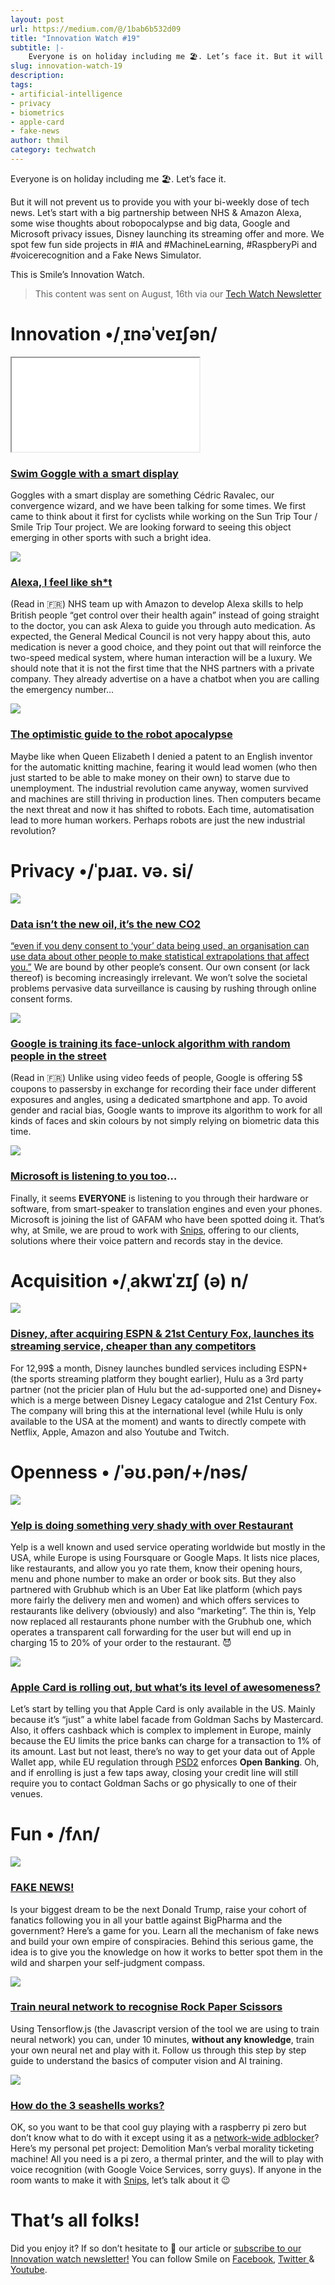 ```yaml
---
layout: post
url: https://medium.com/@/1bab6b532d09
title: "Innovation Watch #19"
subtitle: |-
    Everyone is on holiday including me 🏖. Let’s face it. But it will not prevent us to provide you with your bi-weekly dose of tech news.
slug: innovation-watch-19
description: 
tags: 
- artificial-intelligence
- privacy
- biometrics
- apple-card
- fake-news
author: thmil
category: techwatch
---
```

Everyone is on holiday including me 🏖. Let’s face it.

But it will not prevent us to provide you with your bi-weekly dose of tech news. Let’s start with a big partnership between NHS & Amazon Alexa, some wise thoughts about robopocalypse and big data, Google and Microsoft privacy issues, Disney launching its streaming offer and more. We spot few fun side projects in #IA and #MachineLearning, #RaspberyPi and #voicerecognition and a Fake News Simulator.

This is Smile’s Innovation Watch.

> This content was sent on August, 16th via our [Tech Watch Newsletter](https://mailchi.mp/c414f1508567/techwatch)

# Innovation •/ˌɪnəˈveɪʃən/

<iframe src="/assets/images/posts/45fee76fed7c393cd65362b1081c0937.html"></iframe>

### [Swim Goggle with a smart display](https://www.formswim.com/)

Goggles with a smart display are something Cédric Ravalec, our convergence wizard, and we have been talking for some times. We first came to think about it first for cyclists while working on the Sun Trip Tour / Smile Trip Tour project. We are looking forward to seeing this object emerging in other sports with such a bright idea.

![](/assets/images/posts/0*qszZdSM1qYRPoxF3.jpg)

### [Alexa, I feel like sh*t](https://usbeketrica.com/article/la-securite-sociale-britannique-s-allie-a-amazon-pour-conseiller-les-malades)

(Read in 🇫🇷) NHS team up with Amazon to develop Alexa skills to help British people “get control over their health again” instead of going straight to the doctor, you can ask Alexa to guide you through auto medication. As expected, the General Medical Council is not very happy about this, auto medication is never a good choice, and they point out that will reinforce the two-speed medical system, where human interaction will be a luxury. We should note that it is not the first time that the NHS partners with a private company. They already advertise on a have a chatbot when you are calling the emergency number…

![](/assets/images/posts/0*BeA7d2xDVplj0y2T.jpg)

### [The optimistic guide to the robot apocalypse](https://qz.com/904285/the-optimists-guide-to-the-robot-apocalypse/)

Maybe like when Queen Elizabeth I denied a patent to an English inventor for the automatic knitting machine, fearing it would lead women (who then just started to be able to make money on their own) to starve due to unemployment. The industrial revolution came anyway, women survived and machines are still thriving in production lines. Then computers became the next threat and now it has shifted to robots. Each time, automatisation lead to more human workers. Perhaps robots are just the new industrial revolution?

# Privacy •/ˈpɹaɪ. və. si/

![](/assets/images/posts/0*QBwCnUy7Awc25k3a.jpg)

### [Data isn’t the new oil, it’s the new CO2](https://luminategroup.com/posts/blog/data-isnt-the-new-oil-its-the-new-co2)

[“even if you deny consent to ‘your’ data being used, an organisation can use data about other people to make statistical extrapolations that affect you.”](https://www.technologyreview.com/s/612588/its-time-for-a-bill-of-data-rights/) We are bound by other people’s consent. Our own consent (or lack thereof) is becoming increasingly irrelevant. We won’t solve the societal problems pervasive data surveillance is causing by rushing through online consent forms.

![](/assets/images/posts/0*FaC2lYNvZNVN7OUQ.jpg)

### [Google is training its face-unlock algorithm with random people in the street](https://usbeketrica.com/article/pour-google-votre-visage-a-un-prix-5-dollars)

(Read in 🇫🇷) Unlike using video feeds of people, Google is offering 5$ coupons to passersby in exchange for recording their face under different exposures and angles, using a dedicated smartphone and app. To avoid gender and racial bias, Google wants to improve its algorithm to work for all kinds of faces and skin colours by not simply relying on biometric data this time.

![](/assets/images/posts/0*5GzMeceWu3ol5R-8.jpeg)

### [Microsoft is listening to you too](https://www.vice.com/en_us/article/xweqbq/microsoft-contractors-listen-to-skype-calls)…

Finally, it seems **EVERYONE** is listening to you through their hardware or software, from smart-speaker to translation engines and even your phones. Microsoft is joining the list of GAFAM who have been spotted doing it. That’s why, at Smile, we are proud to work with [Snips](https://snips.ai/), offering to our clients, solutions where their voice pattern and records stay in the device.

# Acquisition •/ˌakwɪˈzɪʃ (ə) n/

![](/assets/images/posts/0*IPi3rW9NMy9BdZoa.png)

### [Disney, after acquiring ESPN & 21st Century Fox, launches its streaming service, cheaper than any competitors](https://www.theverge.com/2019/8/6/20757626/disney-plus-espn-hulu-bundle-price-date-streaming-service)

For 12,99$ a month, Disney launches bundled services including ESPN+ (the sports streaming platform they bought earlier), Hulu as a 3rd party partner (not the pricier plan of Hulu but the ad-supported one) and Disney+ which is a merge between Disney Legacy catalogue and 21st Century Fox. The company will bring this at the international level (while Hulu is only available to the USA at the moment) and wants to directly compete with Netflix, Apple, Amazon and also Youtube and Twitch.

# Openness • /ˈəʊ.pən/+/nəs/

![](/assets/images/posts/0*Oms1JqtmavdwVpTq.png)

### [Yelp is doing something very shady with over Restaurant](https://www.vice.com/en_us/article/wjwebw/yelp-is-sneakily-replacing-restaurants-phone-numbers-so-grubhub-can-take-a-cut)

Yelp is a well known and used service operating worldwide but mostly in the USA, while Europe is using Foursquare or Google Maps. It lists nice places, like restaurants, and allow you yo rate them, know their opening hours, menu and phone number to make an order or book sits. But they also partnered with Grubhub which is an Uber Eat like platform (which pays more fairly the delivery men and women) and which offers services to restaurants like delivery (obviously) and also “marketing”. The thin is, Yelp now replaced all restaurants phone number with the Grubhub one, which operates a transparent call forwarding for the user but will end up in charging 15 to 20% of your order to the restaurant. 😈

![](/assets/images/posts/0*TtkCNegMxU6oIbgh.png)

### [Apple Card is rolling out, but what’s its level of awesomeness?](https://www.theverge.com/2019/8/6/20756048/apple-card-availability-sign-up-cancel-apr-iphone-goldman-sachs)

Let’s start by telling you that Apple Card is only available in the US. Mainly because it’s “just” a white label facade from Goldman Sachs by Mastercard. Also, it offers cashback which is complex to implement in Europe, mainly because the EU limits the price banks can charge for a transaction to 1% of its amount. Last but not least, there’s no way to get your data out of Apple Wallet app, while EU regulation through [PSD2](https://www.ey.com/lu/en/newsroom/pr-activities/articles/article_20180718-la-psd2-un-petit-pas-pour-le-paiement-un-grand-pas-pour-l-open-banking) enforces **Open Banking**. Oh, and if enrolling is just a few taps away, closing your credit line will still require you to contact Goldman Sachs or go physically to one of their venues.

# Fun • /fʌn/

[![](/assets/images/posts/0*_tK2A-pLcM9K5WFS.png)](https://getbadnews.com/)

### [FAKE NEWS!](https://getbadnews.com/)

Is your biggest dream to be the next Donald Trump, raise your cohort of fanatics following you in all your battle against BigPharma and the government? Here’s a game for you. Learn all the mechanism of fake news and build your own empire of conspiracies. Behind this serious game, the idea is to give you the knowledge on how it works to better spot them in the wild and sharpen your self-judgment compass.

![](/assets/images/posts/0*CCQQZfNZQJ9QshQ3.png)

### [Train neural network to recognise Rock Paper Scissors](https://heartbeat.fritz.ai/using-tensorflow-js-to-train-a-rock-paper-scissors-model-b5f393b548eb)

Using Tensorflow.js (the Javascript version of the tool we are using to train neural network) you can, under 10 minutes, **without any knowledge**, train your own neural net and play with it. Follow us through this step by step guide to understand the basics of computer vision and AI training.

![](/assets/images/posts/0*Mdz_ebuJpOgW0SYt.jpg)

### [How do the 3 seashells works?](https://www.raspberrypi.org/blog/build-demolition-mans-verbal-morality-ticketing-machine/)

OK, so you want to be that cool guy playing with a raspberry pi zero but don’t know what to do with it except using it as a [network-wide adblocker](https://pi-hole.net/)? Here’s my personal pet project: Demolition Man’s verbal morality ticketing machine! All you need is a pi zero, a thermal printer, and the will to play with voice recognition (with Google Voice Services, sorry guys). If anyone in the room wants to make it with [Snips](https://snips.ai/), let’s talk about it 😉

# That’s all folks!

Did you enjoy it? If so don’t hesitate to 👏 our article or [subscribe to our Innovation watch newsletter!](https://mailchi.mp/c414f1508567/techwatch) You can follow Smile on [Facebook](https://www.facebook.com/smileopensource), [Twitter ](https://www.twitter.com/GroupeSmile)& [Youtube](http://www.youtube.com/user/SmileOpenSource).


